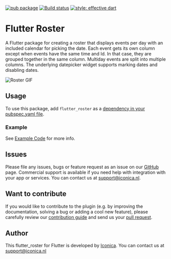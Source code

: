 [![pub package](https://img.shields.io/pub/v/flutter_roster.svg)](https://github.com/Iconica-Development) [![Build status](https://img.shields.io/github/workflow/status/Iconica-Development/flutter_roster/CI)](https://github.com/Iconica-Development/flutter_roster/actions/new) [![style: effective dart](https://img.shields.io/badge/style-effective_dart-40c4ff.svg)](https://github.com/tenhobi/effective_dart) 

# Flutter Roster
A Flutter package for creating a roster that displays events per day with an included calendar for picking the date. Each event gets its own column except when events have the same time and Id. In that case, they are grouped together in the same column.
Multiday events are split into multiple columns.
The underlying datepicker widget supports marking dates and disabling dates.

![Roster GIF](flutter_roster.gif)

## Usage

To use this package, add `flutter_roster` as a [dependency in your pubspec.yaml file](https://flutter.dev/docs/development/platform-integration/platform-channels).

### Example

See [Example Code](example/lib/main.dart) for more info.

## Issues

Please file any issues, bugs or feature request as an issue on our [GitHub](https://github.com/Iconica-Development/flutter_roster) page. Commercial support is available if you need help with integration with your app or services. You can contact us at [support@iconica.nl](mailto:support@iconica.nl).

## Want to contribute

If you would like to contribute to the plugin (e.g. by improving the documentation, solving a bug or adding a cool new feature), please carefully review our [contribution guide](./CONTRIBUTING.md) and send us your [pull request](https://github.com/Iconica-Development/flutter_roster/pulls).

## Author

This flutter_roster for Flutter is developed by [Iconica](https://iconica.nl). You can contact us at <support@iconica.nl>